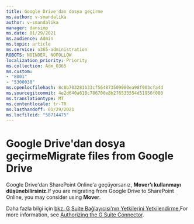 ```yaml
---
title: Google Drive'dan dosya geçirme
ms.author: v-smandalika
author: v-smandalika
manager: dansimp
ms.date: 01/29/2021
ms.audience: Admin
ms.topic: article
ms.service: o365-administration
ROBOTS: NOINDEX, NOFOLLOW
localization_priority: Priority
ms.collection: Adm_O365
ms.custom:
- "8001"
- "5300030"
ms.openlocfilehash: 8c8b703281b33cf564873509080ea98f903cfa4d
ms.sourcegitcommit: 4e2d640a618c786700e8b276533554d51956f080
ms.translationtype: MT
ms.contentlocale: tr-TR
ms.lasthandoff: 01/29/2021
ms.locfileid: "50714475"
---
```

# <a name="migrate-files-from-google-drive"></a><span data-ttu-id="0eaf1-102">Google Drive'dan dosya geçirme</span><span class="sxs-lookup"><span data-stu-id="0eaf1-102">Migrate files from Google Drive</span></span>

<span data-ttu-id="0eaf1-103">Google Drive'dan SharePoint Online'a geçüyorsanız, **Mover'ı kullanmayı düşünebilirsiniz.**</span><span class="sxs-lookup"><span data-stu-id="0eaf1-103">If you are migrating from Google Drive to SharePoint Online, you may consider using **Mover**.</span></span>

<span data-ttu-id="0eaf1-104">Daha fazla bilgi için [bkz. G Suite Bağlayıcısı'nın Yetkilerini Yetkilendirme.](https://docs.microsoft.com/sharepointmigration/mover-gsuite)</span><span class="sxs-lookup"><span data-stu-id="0eaf1-104">For more information, see [Authorizing the G Suite Connector](https://docs.microsoft.com/sharepointmigration/mover-gsuite).</span></span>
